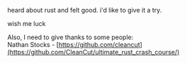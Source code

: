 heard about rust and felt good. i'd like to give it a try.

wish me luck

Also, I need to give thanks to some people:  
Nathan Stocks - [https://github.com/cleancut](https://github.com/CleanCut/ultimate_rust_crash_course/)  
